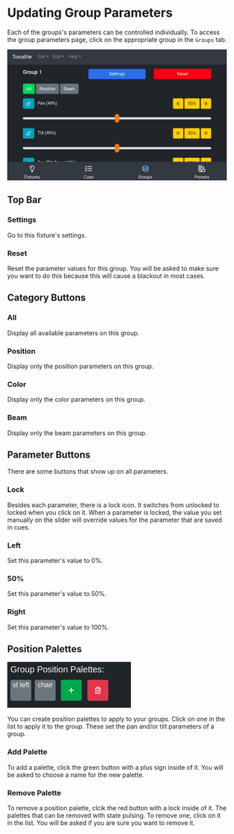 # Updating Group Parameters

Each of the groups's parameters can be controlled individually. To access the group parameters page, click on the appropriate group in the `Groups` tab.

![Group parameters page](../../images/group_parameters.png)

## Top Bar

### Settings

Go to this fixture's settings.

### Reset

Reset the parameter values for this group. You will be asked to make sure you want to do this because this will cause a blackout in most cases.

## Category Buttons

### All

Display all available parameters on this group.

### Position

Display only the position parameters on this group.

### Color

Display only the color parameters on this group.

### Beam

Display only the beam parameters on this group.

## Parameter Buttons

There are some buttons that show up on all parameters.

### Lock

Besides each parameter, there is a lock icon. It switches from unlocked to locked when you click on it. When a parameter is locked, the value you set manually on the slider will override values for the parameter that are saved in cues.

### Left

Set this parameter's value to 0%.

### 50%

Set this parameter's value to 50%.

### Right

Set this parameter's value to 100%.

## Position Palettes

![Group position palettes](../../images/group_position_palettes.png)

You can create position palettes to apply to your groups. Click on one in the list to apply it to the group. These set the pan and/or tilt parameters of a group.

### Add Palette

To add a palette, click the green button with a plus sign inside of it. You will be asked to choose a name for the new palette.

### Remove Palette

To remove a position palette, clcik the red button with a lock inside of it. The palettes that can be removed with state pulsing. To remove one, click on it in the list. You will be asked if you are sure you want to remove it.